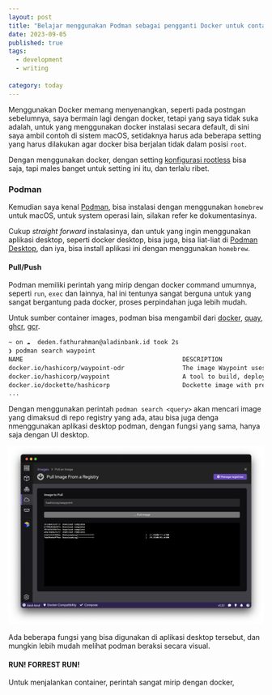 ```yaml
---
layout: post
title: "Belajar menggunakan Podman sebagai pengganti Docker untuk container management"
date: 2023-09-05
published: true
tags:
  - development
  - writing

category: today
---
```


Menggunakan Docker memang menyenangkan, seperti pada postngan sebelumnya, saya bermain lagi dengan docker, tetapi yang saya tidak suka adalah, untuk yang menggunakan docker instalasi secara default, di sini saya ambil contoh di sistem macOS, setidaknya harus ada beberapa setting yang harus dilakukan agar docker bisa berjalan tidak dalam posisi `root`.

Dengan menggunakan docker, dengan setting [konfigurasi rootless](https://docs.docker.com/engine/security/rootless/) bisa saja, tapi males banget untuk setting ini itu, dan terlalu ribet.

### Podman
Kemudian saya kenal [Podman](https://podman.io), bisa instalasi dengan menggunakan `homebrew` untuk macOS, untuk system operasi lain, silakan refer ke dokumentasinya.

Cukup *straight forward* instalasinya, dan untuk yang ingin menggunakan aplikasi desktop, seperti docker desktop, bisa juga, bisa liat-liat di [Podman Desktop](https://podman-desktop.io/d), dan iya, bisa install aplikasi ini dengan menggunakan `homebrew`.

#### Pull/Push
Podman memiliki perintah yang mirip dengan docker command umumnya, seperti `run`, `exec` dan lainnya, hal ini tentunya sangat berguna untuk yang sangat bergantung pada docker, proses perpindahan juga lebih mudah.

Untuk sumber container images, podman bisa mengambil dari [docker](https://docker.io/), [quay](https://quay.io/), [ghcr](https://ghcr.io), [gcr](https://cloud.google.com/artifact-registry).

```bash
~ on ☁️  deden.fathurahman@aladinbank.id took 2s
❯ podman search waypoint
NAME                                            DESCRIPTION
docker.io/hashicorp/waypoint-odr                The image Waypoint uses for on-demand runner...
docker.io/hashicorp/waypoint                    A tool to build, deploy, and release any app...
docker.io/dockette/hashicorp                    Dockette image with preinstalled Nomad, Cons...
...
```

Dengan menggunakan perintah `podman search <query>` akan mencari image yang dimaksud di repo registry yang ada, atau bisa juga denga nmenggunakan aplikasi desktop podman, dengan fungsi yang sama, hanya saja dengan UI desktop.

![podman desktop](/images/posts/podman-desktop-pull.png)

Ada beberapa fungsi yang bisa digunakan di aplikasi desktop tersebut, dan mungkin lebih mudah melihat podman beraksi secara visual.

#### RUN! FORREST RUN!

Untuk menjalankan container, perintah sangat mirip dengan docker, 
